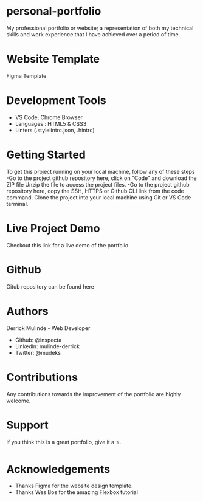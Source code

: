 # personal-portfolio

My professional portfolio or website; a representation of both my technical skills and work experience that I have achieved over a period of time.

# Website Template

Figma Template

# Development Tools

- VS Code, Chrome Browser
- Languages : HTML5 & CSS3
- Linters (.stylelintrc.json, .hintrc)

# Getting Started

To get this project running on your local machine, follow any of these steps
-Go to the project github repository here, click on "Code" and download the ZIP file Unzip the file to access the project files.
-Go to the project github repository here, copy the SSH, HTTPS or Github CLI link from the code command. Clone the project into your local machine using Git or VS Code terminal.

# Live Project Demo

Checkout this link for a live demo of the portfolio.

# Github

Gitub repository can be found here

# Authors

Derrick Mulinde - Web Developer

- Github: @inspecta
- Linkedln: mulinde-derrick
- Twitter: @mudeks

# Contributions

Any contributions towards the improvement of the portfolio are highly welcome.

# Support

If you think this is a great portfolio, give it a ⭐️.

# Acknowledgements

- Thanks Figma for the website design template.
- Thanks Wes Bos for the amazing Flexbox tutorial
